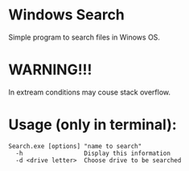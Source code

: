 # Windows Search
Simple program to search files in Winows OS.  

# WARNING!!!
 
In extream conditions may couse stack overflow.

# Usage (only in terminal):

```
Search.exe [options] "name to search"
  -h                 Display this information
  -d <drive letter>  Choose drive to be searched
```
